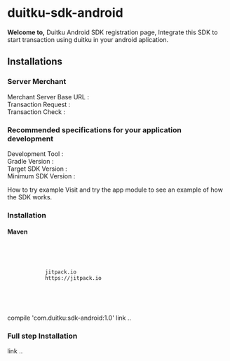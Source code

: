 <h1>duitku-sdk-android</h1>
<b>Welcome to,</b> Duitku Android SDK registration page, Integrate this SDK to start transaction using duitku in your android aplication.

<h2>Installations</h2>

<h3>Server Merchant</h3>

<label>Merchant Server Base URL  :</label><br/>
<label>Transaction Request       :</label><br/>
<label>Transaction Check         :</label><br/>

<h3>Recommended specifications for your application development</h3>

Development Tool          :</label><br/>
Gradle Version            :</label><br/>
Target SDK Version        :</label><br/>
Minimum SDK Version       :</label><br/>



How to try example
Visit and try the app module to see an example of how the SDK works.



<h3>Installation</h3>

<h4>Maven</h4>
<pre>

<code>
  <repositories>
		<repository>
		    <id>jitpack.io</id>
		    <url>https://jitpack.io</url>
		</repository>
	</repositories>
</code>
</pre>

<br>
compile 'com.duitku:sdk-android:1.0'


<dependency org='com.xendit' name='xendit-android' rev='1.1.0'>
  <artifact name='xendit-android' ext='pom' ></artifact>
</dependency>
link ..



<h3>Full step Installation </h3>
link ..

